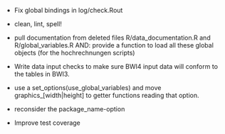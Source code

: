 * Fix global bindings in log/check.Rout
* clean, lint, spell!
* pull documentation from deleted files 
  R/data\_documentation.R and
  R/global\_variables.R
  AND:
  provide a function to load all these global objects (for the hochrechnungen scripts)

* Write data input checks to make sure BWI4 input data will conform to the tables in BWI3.
* use a set_options(use_global_variables) and move graphics\_[width|height] to
  getter functions reading that option.
* reconsider the package_name-option
* Improve test coverage
